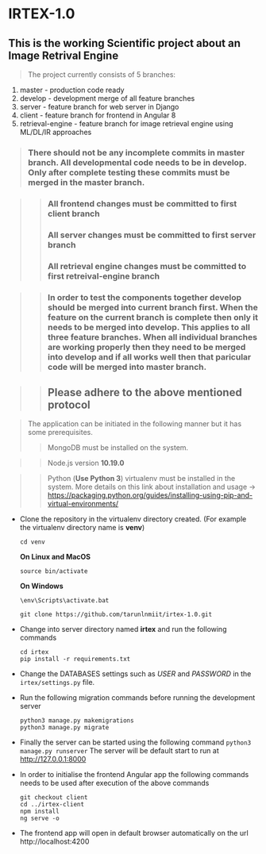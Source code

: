 # IRTEX-1.0

## This is the working Scientific project about an Image Retrival Engine

> The project currently consists of 5 branches:
  1. master - production code ready
  2. develop - development merge of all feature branches
  3. server - feature branch for web server in Django
  4. client - feature branch for frontend in Angular 8
  5. retrieval-engine - feature branch for image retrieval engine using ML/DL/IR approaches
  
> ### There should not be any incomplete commits in master branch. All developmental code needs to be in develop. Only after complete testing these commits must be merged in the master branch.

>> ### All frontend changes must be committed to first client branch
>> ### All server changes must be committed to first server branch
>> ### All retrieval engine changes must be committed to first retreival-engine branch

>> ### In order to test the components together develop should be merged into current branch first. When the feature on the current branch is complete then only it needs to be merged into develop. This applies to all three feature branches. When all individual branches are working properly then they need to be merged into develop and if all works well then that paricular code will be merged into master branch. 

>> ## Please adhere to the above mentioned protocol

> The application can be initiated in the following manner but it has some prerequisites.
  >> MongoDB must be installed on the system.
  
  >> Node.js version **10.19.0**
  
  >> Python (**Use Python 3**) virtualenv must be installed in the system. More details on this link about installation and usage -> https://packaging.python.org/guides/installing-using-pip-and-virtual-environments/
  
  * Clone the repository in the virtualenv directory created. (For example the virtualenv directory name is **venv**) 
      
      `cd venv`
      
      **On Linux and MacOS**
      
      `source bin/activate`
      
      **On Windows**
      
      `\env\Scripts\activate.bat`
      
      `git clone https://github.com/tarunlnmiit/irtex-1.0.git`
  * Change into server directory named **irtex** and run the following commands
      ```
      cd irtex
      pip install -r requirements.txt
      ```
  * Change the DATABASES settings such as *USER* and *PASSWORD* in the `irtex/settings.py` file.
  * Run the following migration commands before running the development server
      ```
      python3 manage.py makemigrations
      python3 manage.py migrate
      ```
  * Finally the server can be started using the following command
      `python3 manage.py runserver`
      The server will be default start to run at http://127.0.0.1:8000
  
  * In order to initialise the frontend Angular app the following commands needs to be used after execution of the above commands
      ```
      git checkout client
      cd ../irtex-client
      npm install 
      ng serve -o
      ```
    
  * The frontend app will open in default browser automatically on the url http://localhost:4200

  
  
